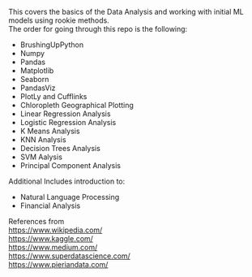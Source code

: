 This covers the basics of the Data Analysis and working with initial ML models using rookie methods.    
The order for going through this repo is the following:  
 - BrushingUpPython  
 - Numpy  
 - Pandas  
 - Matplotlib  
 - Seaborn  
 - PandasViz  
 - PlotLy and Cufflinks  
 - Chloropleth Geographical Plotting  
 - Linear Regression Analysis   
 - Logistic Regression Analysis    
 - K Means Analysis     
 - KNN Analysis  
 - Decision Trees Analysis  
 - SVM Aalysis  
 - Principal Component Analysis  
 
Additional Includes introduction to:  
- Natural Language Processing  
- Financial Analysis



References from  
https://www.wikipedia.com/  
https://www.kaggle.com/  
https://www.medium.com/  
https://www.superdatascience.com/  
https://www.pieriandata.com/
